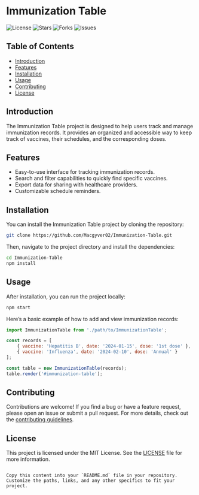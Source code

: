 # Immunization Table

![License](https://img.shields.io/github/license/Macgyver02/Immunization-Table)
![Stars](https://img.shields.io/github/stars/Macgyver02/Immunization-Table)
![Forks](https://img.shields.io/github/forks/Macgyver02/Immunization-Table)
![Issues](https://img.shields.io/github/issues/Macgyver02/Immunization-Table)

## Table of Contents

- [Introduction](#introduction)
- [Features](#features)
- [Installation](#installation)
- [Usage](#usage)
- [Contributing](#contributing)
- [License](#license)

## Introduction

The Immunization Table project is designed to help users track and manage immunization records. It provides an organized and accessible way to keep track of vaccines, their schedules, and the corresponding doses.

## Features

- Easy-to-use interface for tracking immunization records.
- Search and filter capabilities to quickly find specific vaccines.
- Export data for sharing with healthcare providers.
- Customizable schedule reminders.

## Installation

You can install the Immunization Table project by cloning the repository:

```bash
git clone https://github.com/Macgyver02/Immunization-Table.git
```

Then, navigate to the project directory and install the dependencies:

```bash
cd Immunization-Table
npm install
```

## Usage

After installation, you can run the project locally:

```bash
npm start
```

Here’s a basic example of how to add and view immunization records:

```javascript
import ImmunizationTable from './path/to/ImmunizationTable';

const records = [
    { vaccine: 'Hepatitis B', date: '2024-01-15', dose: '1st dose' },
    { vaccine: 'Influenza', date: '2024-02-10', dose: 'Annual' }
];

const table = new ImmunizationTable(records);
table.render('#immunization-table');
```

## Contributing

Contributions are welcome! If you find a bug or have a feature request, please open an issue or submit a pull request. For more details, check out the [contributing guidelines](CONTRIBUTING.md).

## License

This project is licensed under the MIT License. See the [LICENSE](LICENSE) file for more information.
```

Copy this content into your `README.md` file in your repository. Customize the paths, links, and any other specifics to fit your project.
